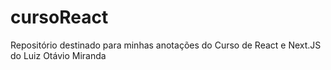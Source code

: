 # cursoReact
Repositório destinado para minhas anotações do Curso de React e Next.JS do Luiz Otávio Miranda
